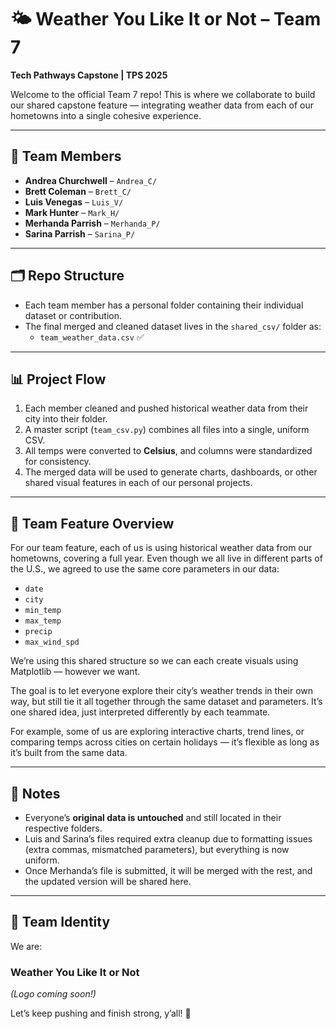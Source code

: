 # 🌤️ Weather You Like It or Not – Team 7  
**Tech Pathways Capstone | TPS 2025**

Welcome to the official Team 7 repo! This is where we collaborate to build our shared capstone feature — integrating weather data from each of our hometowns into a single cohesive experience.

---

## 👥 Team Members

- **Andrea Churchwell** – `Andrea_C/`
- **Brett Coleman** – `Brett_C/`
- **Luis Venegas** – `Luis_V/`
- **Mark Hunter** – `Mark_H/`
- **Merhanda Parrish** – `Merhanda_P/`
- **Sarina Parrish** – `Sarina_P/`

---

## 🗂️ Repo Structure

- Each team member has a personal folder containing their individual dataset or contribution.
- The final merged and cleaned dataset lives in the `shared_csv/` folder as:
  - `team_weather_data.csv` ✅

---

## 📊 Project Flow

1. Each member cleaned and pushed historical weather data from their city into their folder.
2. A master script (`team_csv.py`) combines all files into a single, uniform CSV.
3. All temps were converted to **Celsius**, and columns were standardized for consistency.
4. The merged data will be used to generate charts, dashboards, or other shared visual features in each of our personal projects.

---

## 🎯 Team Feature Overview

For our team feature, each of us is using historical weather data from our hometowns, covering a full year. Even though we all live in different parts of the U.S., we agreed to use the same core parameters in our data:

- `date`  
- `city`  
- `min_temp`  
- `max_temp`  
- `precip`  
- `max_wind_spd`  

We’re using this shared structure so we can each create visuals using Matplotlib — however we want.

The goal is to let everyone explore their city’s weather trends in their own way, but still tie it all together through the same dataset and parameters. It’s one shared idea, just interpreted differently by each teammate.

For example, some of us are exploring interactive charts, trend lines, or comparing temps across cities on certain holidays — it’s flexible as long as it’s built from the same data.

---

## 🔧 Notes

- Everyone’s **original data is untouched** and still located in their respective folders.
- Luis and Sarina’s files required extra cleanup due to formatting issues (extra commas, mismatched parameters), but everything is now uniform.
- Once Merhanda’s file is submitted, it will be merged with the rest, and the updated version will be shared here.

---

## 🌈 Team Identity

We are:  
### **Weather You Like It or Not**  
_(Logo coming soon!)_

Let’s keep pushing and finish strong, y’all! 💪

